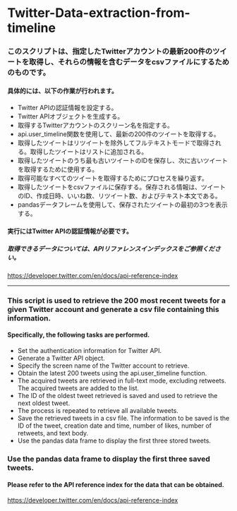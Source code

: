 # Twitter-Data-extraction-from-timeline
### このスクリプトは、指定したTwitterアカウントの最新200件のツイートを取得し、それらの情報を含むデータをcsvファイルにするためのものです。

#### 具体的には、以下の作業が行われます。
- Twitter APIの認証情報を設定する。
- Twitter APIオブジェクトを生成する。
- 取得するTwitterアカウントのスクリーン名を指定する。
- api.user_timeline関数を使用して、最新の200件のツイートを取得する。
- 取得したツイートはリツイートを除外してフルテキストモードで取得される。取得したツイートはリストに追加される。
- 取得したツイートのうち最も古いツイートのIDを保存し、次に古いツイートを取得するために使用する。
- 取得可能なすべてのツイートを取得するためにプロセスを繰り返す。
- 取得したツイートをcsvファイルに保存する。保存される情報は、ツイートのID、作成日時、いいね数、リツイート数、およびテキスト本文である。
- pandasデータフレームを使用して、保存されたツイートの最初の3つを表示する。<br>

#### 実行にはTwitter APIの認証情報が必要です。
##### 取得できるデータについては、APIリファレンスインデックスをご参照ください。
https://developer.twitter.com/en/docs/api-reference-index<br>
*************************************************************************************************************************************************************************
### This script is used to retrieve the 200 most recent tweets for a given Twitter account and generate a csv file containing this information.

#### Specifically, the following tasks are performed.
- Set the authentication information for Twitter API.
- Generate a Twitter API object.
- Specify the screen name of the Twitter account to retrieve.
- Obtain the latest 200 tweets using the api.user_timeline function.
- The acquired tweets are retrieved in full-text mode, excluding retweets. The acquired tweets are added to the list.
- The ID of the oldest tweet retrieved is saved and used to retrieve the next oldest tweet.
- The process is repeated to retrieve all available tweets.
- Save the retrieved tweets in a csv file. The information to be saved is the ID of the tweet, creation date and time, number of likes, number of retweets, and text body.
- Use the pandas data frame to display the first three stored tweets.<br>
### Use the pandas data frame to display the first three saved tweets.
#### Please refer to the API reference index for the data that can be obtained.
https://developer.twitter.com/en/docs/api-reference-index
